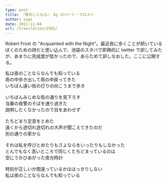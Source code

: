 ```yaml
---
type: post
title: 『夜のことなら』 by ロバート・フロスト
author: sugi
date: 2011-11-04
url: /translation/2565/
---
```

Robert Frost の "Acquainted with the Night"。最近夜に歩くことが続いているぼくのための詩だと思い込んで、池袋のスタバで即興的に twitter で訳してみたが、あまりに完成度が低かったので、あらためて訳しなおした。ここに公開する。

<pre>私は夜のことならなんでも知っている
雨の中歩き出して雨の中戻ってきた
いちばん遠い街の灯りの向こうまで歩き

いちばんみじめな街の通りを見下ろす
当番の夜警のそばを通り過ぎた
説明したくなかったので目をあわせず

たちどまり足音をとめた
遠くから途切れ途切れの大声が聞こえてきたのだ
別の通りの家から

それは私を呼びとめたりもさよならをいったりもしなかった
とんでもなく高いところで同じくたちどまっているのは
空にうかびあがった夜光時計

時刻が正しいか間違っているかははっきりしない
私は夜のことならなんでも知っている
</pre>
